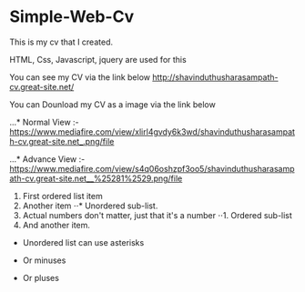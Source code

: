 # Simple-Web-Cv
This is my cv that I created.  

HTML, Css, Javascript, jquery are used for this

You can see my CV via the link below 
http://shavinduthusharasampath-cv.great-site.net/

You can Dounload my CV as a image via the link below

...* Normal View :- 
https://www.mediafire.com/view/xlirl4gvdy6k3wd/shavinduthusharasampath-cv.great-site.net_.png/file

...* Advance View :-
https://www.mediafire.com/view/s4q06oshzpf3oo5/shavinduthusharasampath-cv.great-site.net__%25281%2529.png/file




1. First ordered list item
2. Another item
⋅⋅* Unordered sub-list. 
1. Actual numbers don't matter, just that it's a number
⋅⋅1. Ordered sub-list
4. And another item.

* Unordered list can use asterisks
- Or minuses
+ Or pluses
